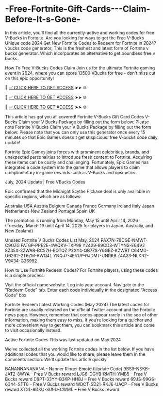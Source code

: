 # -Free-Fortnite-Gift-Cards---Claim-Before-It-s-Gone-
In this article, you'll find all the currently-active and working codes for free V-Bucks in Fortnite. Are you looking for ways to get the Free V-Bucks Unique code 2024 Get New Fortnite Codes to Redeem for Fortnite in 2024? vbucks code generator, This is the freshest and latest form of Fortnite v bucks generator. Which incorporates an alternative to get boundless free v bucks.

How To Free V-Bucks Codes Claim Join us for the ultimate Fortnite gaming event in 2024, where you can score 13500 VBucks for free - don't miss out on this epic opportunity!

📌 [✅ CLICK HERE TO GET ACCESS](https://tinyurl.com/gfdghdfg) ➤➤ 🌐

📌 [✅ CLICK HERE TO GET ACCESS](https://tinyurl.com/gfdghdfg) ➤➤ 🌐

📌 [✅ CLICK HERE TO GET ACCESS](https://tinyurl.com/gfdghdfg) ➤➤ 🌐

This article has got you all covered! Fortnite V-Bucks Gift Card Codes V-Bucks Claim your V Bucks Package by filling out the form below: Please note Fortnite V-Bucks Claim your V Bucks Package by filling out the form below: Please note that you can only use this generator once every 15 minutes so that Epic Games doesn't get suspicious. free V-bucks code daily update!

Fortnite Epic Games joins forces with prominent celebrities, brands, and unexpected personalities to introduce fresh content to Fortnite. Acquiring these items can be costly and challenging. Fortunately, Epic Games has integrated a code system into the game that allows players to claim complimentary in-game rewards such as V-Bucks and cosmetics.

July, 2024 Update | Free VBucks Codes

Epic confirmed that the Midnight Scythe Pickaxe deal is only available in specific regions, which are as follows:

Australia USA Austria Belgium Canada France Germany Ireland Italy Japan Netherlands New Zealand Portugal Spain UK

The promotion is running from Monday, May 15 until April 14, 2026 (Tuesday, March 19 until April 14, 2025 for players in Japan, Australia, and New Zealand)

Unused Fortnite V Bucks Codes List May, 2024 PAX7N-79CGE-NMWT-C9GZG FAT6P-PPE2E-4WQKV-TXP99 Y2429-69CD3-WTYNS-E64V2 8Z35X-3ZWAB-BC57H-EQTQZ P2XY4-QB7Z8-Y6GEZ-KZWBT C64MD-U62R2-2T6ZM-6WQ4L YNQJ7-4EVUP-RJDMT-UNRK6 Z4A33-NLKR2-V9X34-G36992

How to Use Fortnite Redeem Codes? For Fortnite players, using these codes is a simple process:

Visit the official game website. Log into your account. Navigate to the "Redeem Code" tab. Enter each code individually in the designated "Access Code" box.

Fortnite Redeem Latest Working Codes (May 2024) The latest codes for Fortnite are usually released on the official Twitter account and the Fortnite news page. However, remember that codes appear rarely in the sea of other information, making them easy to miss. If you’re looking for a quicker and more convenient way to get them, you can bookmark this article and come to visit occasionally instead.

Active Fortnite Codes This was last updated on May 2024

We've collected all the working Fortnite codes in the list below. If you have additional codes that you would like to share, please leave them in the comments section. We'll update this article quickly.

BANANNANANANA - Nanner Ringer Emote (Update Code) 9BS9-NSKB-JAT2-8WYA – Free V Bucks reward LJG6-DGYB-RMTH-YMB5 – Free V Bucks reward D8PT-33YY-B3KP-HHBJ – Free V Bucks reward 69JS-99GS-6344-STT8 – Free V Bucks reward WDCT-SD21-RKJ6-UACP – Free V Bucks reward XTGL-9DKO-SD9D-CWML – Free V Bucks reward
